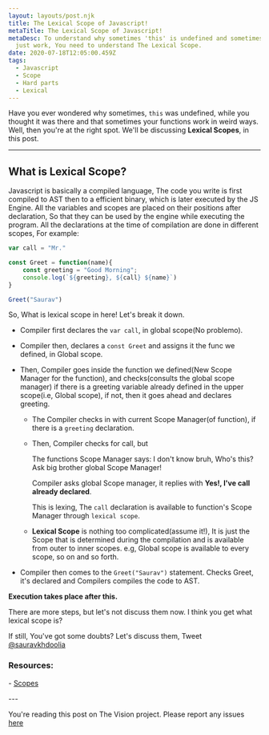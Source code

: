 ```yaml
---
layout: layouts/post.njk
title: The Lexical Scope of Javascript!
metaTitle: The Lexical Scope of Javascript!
metaDesc: To understand why sometimes 'this' is undefined and sometimes things
  just work, You need to understand The Lexical Scope.
date: 2020-07-18T12:05:00.459Z
tags:
  - Javascript
  - Scope
  - Hard parts
  - Lexical
---
```

Have you ever wondered why sometimes, `this` was undefined, while you thought it was there and that sometimes your functions work in weird ways. Well, then you're at the right spot. We'll be discussing **Lexical Scopes**, in this post.

- - -

## What is Lexical Scope?

Javascript is basically a compiled language, The code you write is first compiled to AST then to a efficient binary, which is later executed by the JS Engine. All the variables and scopes are placed on their positions after declaration, So that they can be used by the engine while executing the program. All the declarations at the time of compilation are done in different scopes, For example:

```js
var call = "Mr."

const Greet = function(name){
    const greeting = "Good Morning";
    console.log(`${greeting}, ${call} ${name}`)
}

Greet("Saurav")
```

So, What is lexical scope in here! Let's break it down.

* Compiler first declares the `var call`, in global scope(No problemo).
* Compiler then, declares a `const Greet` and assigns it the func we defined, in Global scope.
* Then, Compiler goes inside the function we defined(New Scope Manager for the function), and checks(consults the global scope manager) if there is a greeting variable already defined in the upper scope(i.e, Global scope), if not, then it goes ahead and declares greeting.

  * The Compiler checks in with current Scope Manager(of function), if there is a `greeting` declaration.
  * Then, Compiler checks for call, but 

    The functions Scope Manager says: I don't know bruh, Who's this? Ask big brother global Scope Manager!

    Compiler asks global Scope manager, it replies with **Yes!, I've call already declared**.

    This is lexing, The `call` declaration is available to function's Scope Manager through `lexical scope`.
  * **Lexical Scope** is nothing too complicated(assume it!), It is just the Scope that is determined during the compilation and is available from outer to inner scopes. e.g, Global scope is available to every scope, so on and so forth.
* Compiler then comes to the `Greet("Saurav")` statement. Checks Greet, it's declared and Compilers compiles the code to AST.

**Execution takes place after this.**

There are more steps, but let's not discuss them now. I think you get what lexical scope is?

If still, You've got some doubts? Let's discuss them, Tweet [@sauravkhdoolia](https://twitter.com/sauravkhdoolia)

### Resources: 

\- [Scopes](https://github.com/getify/You-Dont-Know-JS/blob/2nd-ed/scope-closures/ch1.md)

\---

You're reading this post on The Vision project. Please report any issues [here](https://github.com/sauravkhdoolia/sauravk.vision/issues/new)